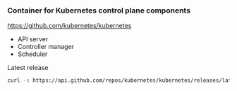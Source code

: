 ### Container for Kubernetes control plane components

https://github.com/kubernetes/kubernetes

- API server
- Controller manager
- Scheduler

Latest release

```bash
curl -s https://api.github.com/repos/kubernetes/kubernetes/releases/latest |grep tag_name | cut -d '"' -f 4 | tr -d 'v'
```
